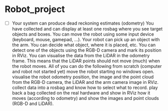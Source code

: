 # Robot_project



- [ ] Your system can produce dead reckoning estimates (odometry)
    You have collected and can display at least one rosbag where you see target objects and boxes.
    You can move the robot using some input device (keyboard, mouse, gamepad, ...).
    Your robot can pick up an object with the arm. You can decide what object, where it is placed, etc.
    You can detect one of the objects using the RGB-D camera and mark its position in RViz.
    You can visualise the data from the LiDAR in the odometry frame. This means that the LiDAR points should not move (much) when the robot moves.
    All of you can do the following from scratch (computer and robot not started yet)
        move the robot starting no windows open.
        visualise the robot odometry position, the image and the point cloud from the RGB-D camera, the LiDAR and the arm camera image in RViz.
        collect data into a rosbag and know how to select what to record.
        play back a bag collected on the real hardware and show in RViz how it moves (according to odometry) and show the images and point clouds (RGB-D and LiDAR).

